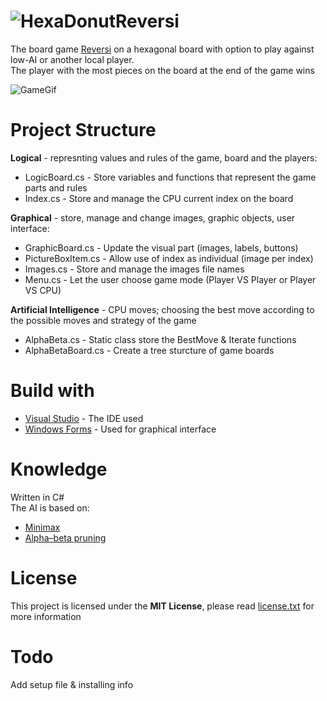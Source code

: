 # ![HexaDonutReversi](https://i.imgur.com/KxGUizg.png) 
The board game [Reversi](https://en.wikipedia.org/wiki/Reversi) on a hexagonal board with option to play against low-AI or another local player.  
The player with the most pieces on the board at the end of the game wins    
  
![GameGif](https://i.imgur.com/r2vFVbp.gif)  
  
# Project Structure  
**Logical** - represnting values and rules of the game, board and the players:  
  * LogicBoard.cs - Store variables and functions that represent the game parts and rules  
  * Index.cs - Store and manage the CPU current index on the board  
  
**Graphical** - store, manage and change images, graphic objects, user interface:
  * GraphicBoard.cs - Update the visual part (images, labels, buttons)  
  * PictureBoxItem.cs -  Allow use of index as individual (image per index)  
  * Images.cs - Store and manage the images file names  
  * Menu.cs -  Let the user choose game mode (Player VS Player or Player VS CPU)  
  
**Artificial Intelligence** - CPU moves; choosing the best move according to the possible moves and strategy of the game  
  * AlphaBeta.cs - Static class store the BestMove & Iterate functions  
  * AlphaBetaBoard.cs - Create a tree sturcture of game boards  

# Build with  
* [Visual Studio](https://en.wikipedia.org/wiki/Microsoft_Visual_Studio) - The IDE used  
* [Windows Forms](https://en.wikipedia.org/wiki/Windows_Forms) - Used for graphical interface
  
# Knowledge 
Written in C#  
The AI is based on:  
* [Minimax](https://en.wikipedia.org/wiki/Minimax)  
* [Alpha–beta pruning](https://en.wikipedia.org/wiki/Alpha%E2%80%93beta_pruning)  
  
# License 
This project is licensed under the **MIT License**, please read [license.txt](https://github.com/x5queal/HexaDonut-Reversi/blob/master/license.txt) for more information  

# Todo  
Add setup file & installing info  
